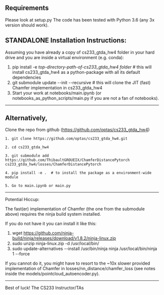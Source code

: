 ## Requirements
Please look at setup.py 
The code has been tested with Python 3.6 (any 3x version should work).

## STANDALONE Installation Instructions:

Assuming you have already a copy of cs233_gtda_hw4 folder in your hard drive and you are inside a virtual environment (e.g. conda):

1. pip install -e _top-directory-path-of-cs233_gtda_hw4 folder_  # this will install cs233_gtda_hw4 as a python-package with all its default dependencies
2. git submodule update --init --recursive  # this will clone the JIT (fast) Chamfer implementation in cs233_gtda_hw4
3. Start your work at notebooks/main.ipynb  (or notebooks_as_python_scripts/main.py if you are not a fan of notebooks).

------
## Alternatively, 
Clone the repo from github (https://github.com/optas/cs233_gtda_hw4)
            
    1. git clone https://github.com/optas/cs233_gtda_hw4.git
    
    2. cd cs233_gtda_hw4
    
    3. git submodule add https://github.com/ThibaultGROUEIX/ChamferDistancePytorch cs233_gtda_hw4/losses/ChamferDistancePytorch
        
    4. pip install -e .  # to install the package as a environment-wide module
    
    5. Go to main.ipynb or main.py                

------

Potential Hiccup:

The fast(er) implementation of Chamfer (the one from the submodule above) requires the ninja build system installed.

If you do not have it you can install it like this:
1. wget https://github.com/ninja-build/ninja/releases/download/v1.8.2/ninja-linux.zip
2. sudo unzip ninja-linux.zip -d /usr/local/bin/
3. sudo update-alternatives --install /usr/bin/ninja ninja /usr/local/bin/ninja 1 --force

If you cannot do it, you might have to resort to the ~10x slower provided implementation of Chamfer in losses/nn_distance/chamfer_loss
(see notes inside the models/pointcloud_autoencoder.py).

-----

Best of luck!
The CS233 Instructor/TAs

